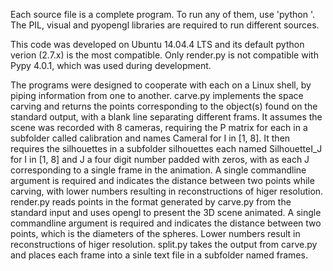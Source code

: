 Each source file is a complete program. To run any of them, use 'python <source>'. The PIL, visual and pyopengl libraries are required to run different sources.

This code was developed on Ubuntu 14.04.4 LTS and its default python verion (2.7.x) is the most compatible. Only render.py is not compatible with Pypy 4.0.1, which was used during development.

The programs were designed to cooperate with each on a Linux shell, by piping information from one to another.
carve.py implements the space carving and returns the points corresponding to the object(s) found on the standard output, with a blank line separating different frams. It assumes the scene was recorded with 8 cameras, requiring the P matrix for each in a subfolder called calibration and names CameraI for I in [1, 8]. It then requires the silhouettes in a subfolder silhouettes each named SilhouetteI_J for I in [1, 8] and J a four digit number padded with zeros, with as each J corresponding to a single frame in the animation. A single commandline argument is required and indicates the distance between two points while carving, with lower numbers resulting in reconstructions of higer resolution.
render.py reads points in the format generated by carve.py from the standard input and uses opengl to present the 3D scene animated. A single commandline argument is required and indicates the distance between two points, which is the diameters of the spheres. Lower numbers result in reconstructions of higer resolution.
split.py takes the output from carve.py and places each frame into a sinle text file in a subfolder named frames.
